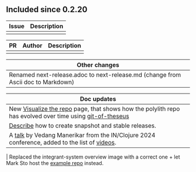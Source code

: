 
## Included since 0.2.20

| Issue        | Description  |
|:-------------|--------------|
|  |              |


| PR | Author          |      Description 
|:--------|-----------------|-----------------|
|         |                 |                 |


|                                                                    Other changes |
|---------------------------------------------------------------------------------|
| Renamed next-release.adoc to next-release.md (change from Ascii doc to Markdown) |

| Doc updates                                                                                                                                                                                                                  |
|------------------------------------------------------------------------------------------------------------------------------------------------------------------------------------------------------------------------------|
| New [Visualize the repo](https://cljdoc.org/d/polylith/clj-poly/0.3.21/doc/visualize-the-repo) page, that shows how the polylith repo has evolved over time using [git-of-theseus](https://github.com/erikbern/git-of-theseus) |
| [Describe](https://cljdoc.org/d/polylith/clj-poly/0.3.21/doc/developing-poly#create-a-stable-release) how to create snapshot and stable releases.                                                                            |
| A [talk](https://youtu.be/pVvuyaRDA58?si=rBFMEyGtspdmGV29&t=1333) by Vedang Manerikar from the IN/Clojure 2024 conference, added to the list of [videos](https://cljdoc.org/d/polylith/clj-poly/0.3.21/doc/videos).     |

| Replaced the integrant-system overview image with a correct one + let Mark Sto host the [example repo](https://github.com/marksto/polylith-integrant) instead.

